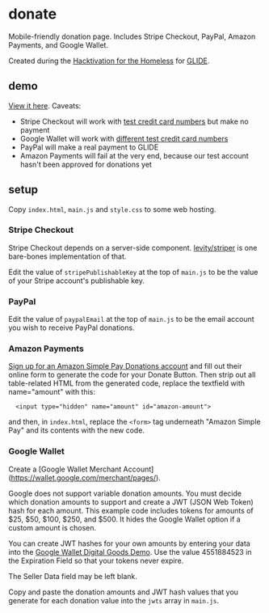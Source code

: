 donate
======

Mobile-friendly donation page. Includes Stripe Checkout, PayPal, Amazon Payments, and Google Wallet. 

Created during the [Hacktivation for the Homeless](http://www.hacktivation.org) for [GLIDE](http://glide.org/). 

## demo

[View it here](https://s3.amazonaws.com/lwio-host/donate/index.html). Caveats:

* Stripe Checkout will work with [test credit card numbers](https://stripe.com/docs/testing) but make no payment
* Google Wallet will work with [different test credit card numbers](https://developers.google.com/wallet/digital/training/getting-started/merchant-setup)
* PayPal will make a real payment to GLIDE
* Amazon Payments will fail at the very end, because our test account hasn't been approved for donations yet

## setup

Copy `index.html`, `main.js` and `style.css` to some web hosting.

### Stripe Checkout

Stripe Checkout depends on a server-side component. [levity/striper](https://github.com/levity/striper) is one bare-bones implementation of that.

Edit the value of `stripePublishableKey` at the top of `main.js` to be the value of your Stripe account's publishable key.

### PayPal

Edit the value of `paypalEmail` at the top of `main.js` to be the email account you wish to receive PayPal donations.

### Amazon Payments

[Sign up for an Amazon Simple Pay Donations account](https://payments.amazon.com/sdui/sdui/donationbutton?ld=NSCBAGooglePA) and fill out their online form to generate the code for your Donate Button. Then strip out all table-related HTML from the generated code, replace the textfield with name="amount" with this:
```
  <input type="hidden" name="amount" id="amazon-amount">
```
and then, in `index.html`, replace the `<form>` tag underneath "Amazon Simple Pay" and its contents with the new code.

### Google Wallet

Create a [Google Wallet Merchant Account] (https://wallet.google.com/merchant/pages/).

Google does not support variable donation amounts. You must decide which donation amounts
to support and create a JWT (JSON Web Token) hash for each amount. This example code includes tokens for amounts of $25, $50, $100, $250, and $500. It hides the Google Wallet option if a custom amount is chosen.

You can create JWT hashes for your own amounts by entering your data into the [Google Wallet Digital Goods Demo](https://sandbox.google.com/checkout/inapp/merchant/demo.html). Use the value 4551884523 in the Expiration Field so that your tokens never expire.

The Seller Data field may be left blank.

Copy and paste the donation amounts and JWT hash values that you generate for each donation value into the
`jwts` array in `main.js`.
